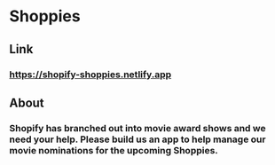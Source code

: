 # Shoppies

## Link
### https://shopify-shoppies.netlify.app

## About
### Shopify has branched out into movie award shows and we need your help. Please build us an app to help manage our movie nominations for the upcoming Shoppies.

